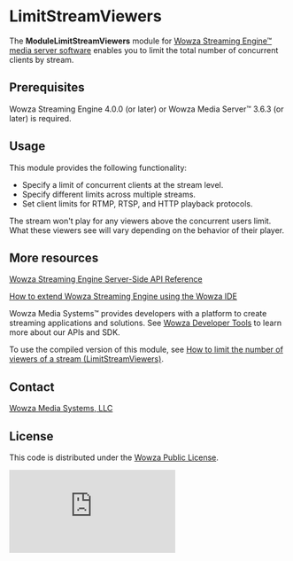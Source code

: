 # LimitStreamViewers
The **ModuleLimitStreamViewers** module for [Wowza Streaming Engine™ media server software](https://www.wowza.com/products/streaming-engine) enables you to limit the total number of concurrent clients by stream.

## Prerequisites
Wowza Streaming Engine 4.0.0 (or later) or Wowza Media Server™ 3.6.3 (or later) is required.

## Usage
This module provides the following functionality:

* Specify a limit of concurrent clients at the stream level.
* Specify different limits across multiple streams.  
* Set client limits for RTMP, RTSP, and HTTP playback protocols.

The stream won't play for any viewers above the concurrent users limit. What these viewers see will vary depending on the behavior of their player.

## More resources
[Wowza Streaming Engine Server-Side API Reference](https://www.wowza.com/resources/WowzaStreamingEngine_ServerSideAPI.pdf)

[How to extend Wowza Streaming Engine using the Wowza IDE](https://www.wowza.com/forums/content.php?759-How-to-extend-Wowza-Streaming-Engine-using-the-Wowza-IDE)

Wowza Media Systems™ provides developers with a platform to create streaming applications and solutions. See [Wowza Developer Tools](https://www.wowza.com/resources/developers) to learn more about our APIs and SDK.

To use the compiled version of this module, see [How to limit the number of viewers of a stream (LimitStreamViewers)](https://www.wowza.com/forums/content.php?148-How-to-limit-the-number-of-viewers-to-a-stream-%28ModuleLimitStreamViewers%29).

## Contact
[Wowza Media Systems, LLC](https://www.wowza.com/contact)

## License
This code is distributed under the [Wowza Public License](https://github.com/WowzaMediaSystems/wse-plugin-limitstreamviewers/blob/master/LICENSE.txt).

![alt tag](http://wowzalogs.com/stats/githubimage.php?plugin=wse-plugin-limitstreamviewers)
